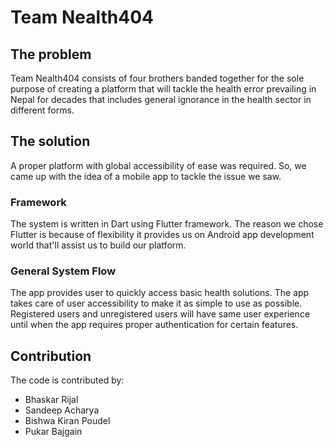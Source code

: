 # Team Nealth404

## The problem

Team Nealth404 consists of four brothers banded together for the sole purpose of creating a platform that will tackle the health error prevailing in Nepal for decades that includes general ignorance in the health sector in different forms.

## The solution

A proper platform with global accessibility of ease was required. So, we came up with the idea of a mobile app to tackle the issue we saw.

### Framework

The system is written in Dart using Flutter framework. The reason we chose Flutter is because of flexibility it provides us on Android app development world that'll assist us to build our platform.

### General System Flow

The app provides user to quickly access basic health solutions. The app takes care of user accessibility to make it as simple to use as possible.
Registered users and unregistered users will have same user experience until when the app requires proper authentication for certain features.

## Contribution

The code is contributed by:

- Bhaskar Rijal
- Sandeep Acharya
- Bishwa Kiran Poudel
- Pukar Bajgain